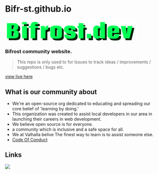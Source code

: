 # Bifr-st.github.io

![Bifrost logo](./assets/logo.png)
### Bifrost community website.
> This repo is only used to for Issues to track ideas / improvements / suggestions / bugs etc.

 [view live here](https://bifr-st.github.io/)

## What is our community about
- We're an open-source org dedicated to educating and spreading our core belief of 'learning by doing.'
- This organization was created to assist local developers in our area in launching their careers in web development.
- We believe open source is for everyone.
- a community which is inclusive and a safe space for all.
- We at Valhalla belive The finest way to learn is to assist someone else.
- [Code Of Conduct](https://github.com/Bifr-st/Bifr-st.github.io/blob/main/Code%20of%20Conduct.md)
## Links

<a href="https://discord.gg/9aWnJBgKEY"><img src="https://img.shields.io/badge/Discord-7289DA?style=for-the-badge&logo=discord&logoColor=white">